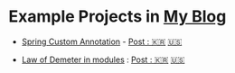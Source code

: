 # Example Projects in [My Blog](https://blog.itanoss.kr)

* [Spring Custom Annotation](spring-custom-annotation/README.md) - [Post : 🇰🇷️](https://blog.itanoss.kr/%EC%8A%A4%ED%94%84%EB%A7%81-%EC%BB%A4%EC%8A%A4%ED%85%80-%EC%96%B4%EB%85%B8%ED%85%8C%EC%9D%B4%EC%85%98/) [🇺🇸](https://blog.itanoss.kr/en/spring-custom-annotation/)

* [Law of Demeter in modules](law-of-demeter-for-gradle-modules/README.md) : [Post : 🇰🇷️](https://blog.itanoss.kr/ko/gradle-%EB%AA%A8%EB%93%88%EC%97%90-%EB%8C%80%ED%95%9C-%EB%8D%B0%EB%A9%94%ED%85%8C%EB%A5%B4-%EB%B2%95%EC%B9%99/) [🇺🇸](https://blog.itanoss.kr/en/law-of-demeter-for-gradle-modules/)
